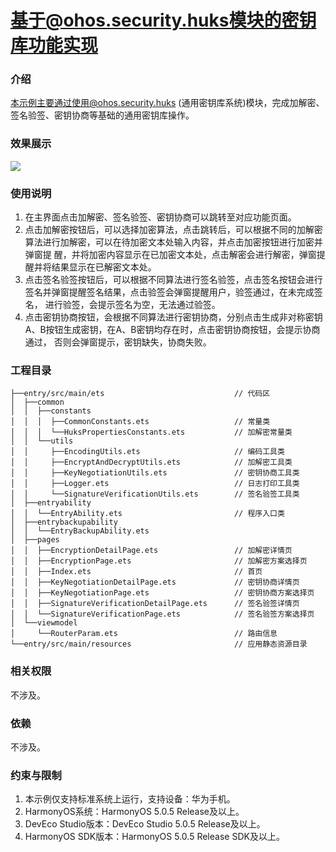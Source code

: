 # 基于@ohos.security.huks模块的密钥库功能实现

### 介绍

本示例主要通过使用@ohos.security.huks (通用密钥库系统)模块，完成加解密、签名验签、密钥协商等基础的通用密钥库操作。

### 效果展示
![](screenshots/Devices/UniversalKeystoreCollection.gif)

### 使用说明

1. 在主界面点击加解密、签名验签、密钥协商可以跳转至对应功能页面。
2. 点击加解密按钮后，可以选择加密算法，点击跳转后，可以根据不同的加解密算法进行加解密，可以在待加密文本处输入内容，并点击加密按钮进行加密并弹窗提
醒，并将加密内容显示在已加密文本处，点击解密会进行解密，弹窗提醒并将结果显示在已解密文本处。
3. 点击签名验签按钮后，可以根据不同算法进行签名验签，点击签名按钮会进行签名并弹窗提醒签名结果，点击验签会弹窗提醒用户，验签通过，在未完成签名，
进行验签，会提示签名为空，无法通过验签。
4. 点击密钥协商按钮，会根据不同算法进行密钥协商，分别点击生成非对称密钥A、B按钮生成密钥，在A、B密钥均存在时，点击密钥协商按钮，会提示协商通过，
否则会弹窗提示，密钥缺失，协商失败。

### 工程目录
```
├──entry/src/main/ets                             // 代码区
│  ├──common
│  │  ├──constants                                
│  │  │  ├──CommonConstants.ets                   // 常量类
│  │  │  └──HuksPropertiesConstants.ets           // 加解密常量类
│  │  └──utils
│  │     ├──EncodingUtils.ets                     // 编码工具类
│  │     ├──EncryptAndDecryptUtils.ets            // 加解密工具类
│  │     ├──KeyNegotiationUtils.ets               // 密钥协商工具类
│  │     ├──Logger.ets                            // 日志打印工具类
│  │     └──SignatureVerificationUtils.ets        // 签名验签工具类
│  ├──entryability
│  │  └──EntryAbility.ets                         // 程序入口类
│  ├──entrybackupability
│  │  └──EntryBackupAbility.ets
│  ├──pages
│  │  ├──EncryptionDetailPage.ets                 // 加解密详情页
│  │  ├──EncryptionPage.ets                       // 加解密方案选择页
│  │  ├──Index.ets                                // 首页
│  │  ├──KeyNegotiationDetailPage.ets             // 密钥协商详情页
│  │  ├──KeyNegotiationPage.ets                   // 密钥协商方案选择页
│  │  ├──SignatureVerificationDetailPage.ets      // 签名验签详情页
│  │  └──SignatureVerificationPage.ets            // 签名验签方案选择页
│  └──viewmodel
│     └──RouterParam.ets                          // 路由信息
└──entry/src/main/resources                       // 应用静态资源目录
```

### 相关权限

不涉及。

### 依赖

不涉及。

### 约束与限制

1. 本示例仅支持标准系统上运行，支持设备：华为手机。
2. HarmonyOS系统：HarmonyOS 5.0.5 Release及以上。
3. DevEco Studio版本：DevEco Studio 5.0.5 Release及以上。
4. HarmonyOS SDK版本：HarmonyOS 5.0.5 Release SDK及以上。
